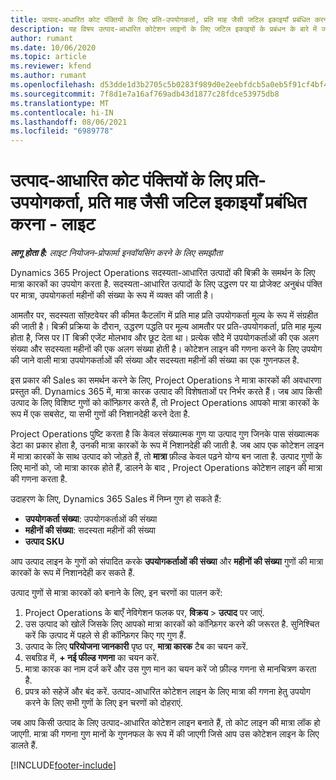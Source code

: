 ```yaml
---
title: उत्पाद-आधारित कोट पंक्तियों के लिए प्रति-उपयोगकर्ता, प्रति माह जैसी जटिल इकाइयाँ प्रबंधित करना - लाइट
description: यह विषय उत्पाद-आधारित कोटेशन लाइनों के लिए जटिल इकाइयों के प्रबंधन के बारे में जानकारी प्रदान करता है.
author: rumant
ms.date: 10/06/2020
ms.topic: article
ms.reviewer: kfend
ms.author: rumant
ms.openlocfilehash: d53dde1d3b2705c5b0283f989d0e2eebfdcb5a0eb5f91cf4bf48e9c07aba79d1
ms.sourcegitcommit: 7f8d1e7a16af769adb43d1877c28fdce53975db8
ms.translationtype: MT
ms.contentlocale: hi-IN
ms.lasthandoff: 08/06/2021
ms.locfileid: "6989778"
---
```

# <a name="managing-complex-units-such-as-per-user-per-month-for-product-based-quote-lines---lite"></a>उत्पाद-आधारित कोट पंक्तियों के लिए प्रति-उपयोगकर्ता, प्रति माह जैसी जटिल इकाइयाँ प्रबंधित करना - लाइट

_**लागू होता है:** लाइट नियोजन-प्रोफार्मा इनवॉयसिंग करने के लिए समझौता_

Dynamics 365 Project Operations सदस्यता-आधारित उत्पादों की बिक्री के समर्थन के लिए मात्रा कारकों का उपयोग करता है. सदस्यता-आधारित उत्पादों के लिए उद्धरण पर या प्रोजेक्ट अनुबंध पंक्ति पर मात्रा, उपयोगकर्ता महीनों की संख्या के रूप में व्यक्त की जाती है।

आमतौर पर, सदस्यता सॉफ़्टवेयर की कीमत कैटलॉग में प्रति माह प्रति उपयोगकर्ता मूल्य के रूप में संग्रहीत की जाती है। बिक्री प्रक्रिया के दौरान, उद्धरण पद्धति पर मूल्य आमतौर पर प्रति-उपयोगकर्ता, प्रति माह मूल्य होता है, जिस पर IT बिक्री एजेंट मोलभाव और छूट देता था। प्रत्येक सौदे में उपयोगकर्ताओं की एक अलग संख्या और सदस्यता महीनों की एक अलग संख्या होती है। कोटेशन लाइन की गणना करने के लिए उपयोग की जाने वाली मात्रा उपयोगकर्ताओं की संख्या और सदस्यता महीनों की संख्या का एक गुणनफल है.

इस प्रकार की Sales का समर्थन करने के लिए, Project Operations ने मात्रा कारकों की अवधारणा प्रस्तुत की. Dynamics 365 में, मात्रा कारक उत्पाद की विशेषताओं पर निर्भर करते हैं। जब आप किसी उत्पाद के लिए विशिष्ट गुणों को कॉन्फ़िगर करते हैं, तो Project Operations आपको मात्रा कारकों के रूप में एक सबसेट, या सभी गुणों की निशानदेही करने देता है.

Project Operations पुष्टि करता है कि केवल संख्यात्मक गुण या उत्पाद गुण जिनके पास संख्यात्मक डेटा का प्रकार होता है, उनकी मात्रा कारकों के रूप में निशानदेही की जाती है. जब आप एक कोटेशन लाइन में मात्रा कारकों के साथ उत्पाद को जोड़ते हैं, तो **मात्रा** फ़ील्ड केवल पढ़ने योग्य बन जाता है. उत्पाद गुणों के लिए मानों को, जो मात्रा कारक होते हैं, डालने के बाद , Project Operations कोटेशन लाइन की मात्रा की गणना करता है.

उदाहरण के लिए, Dynamics 365 Sales में निम्न गुण हो सकते हैं:

- **उपयोगकर्ता संख्या**: उपयोगकर्ताओं की संख्या
- **महीनों की संख्या**: सदस्यता महीनों की संख्या
- **उत्पाद SKU**

आप उत्पाद लाइन के गुणों को संपादित करके **उपयोगकर्ताओं की संख्या** और **महीनों की संख्या** गुणों की मात्रा कारकों के रूप में निशानदेही कर सकते हैं.

उत्पाद गुणों से मात्रा कारकों को बनाने के लिए, इन चरणों का पालन करें:

1. Project Operations के बाएँ नेविगेशन फलक पर, **विक्रय** > **उत्पाद** पर जाएं.
2. उस उत्पाद को खोलें जिसके लिए आपको मात्रा कारकों को कॉन्फ़िगर करने की जरूरत है. सुनिश्चित करें कि उत्पाद में पहले से ही कॉन्फ़िगर किए गए गुण हैं.
3. उत्पाद के लिए **परियोजना जानकारी** पृष्ठ पर, **मात्रा कारक** टैब का चयन करें.
4. सबग्रिड में, **+ नई फील्ड गणना** का चयन करें.
5. मात्रा कारक का नाम दर्ज करें और उस गुण मान का चयन करें जो फ़ील्ड गणना से मानचित्रण करता है.
6. प्रपत्र को सहेजें और बंद करें. उत्पाद-आधारित कोटेशन लाइन के लिए मात्रा की गणना हेतु उपयोग करने के लिए सभी गुणों के लिए इन चरणों को दोहराएं.

जब आप किसी उत्पाद के लिए उत्पाद-आधारित कोटेशन लाइन बनाते हैं, तो कोट लाइन की मात्रा लॉक हो जाएगी. मात्रा की गणना गुण मानों के गुणनफल के रूप में की जाएगी जिसे आप उस कोटेशन लाइन के लिए डालते हैं.


[!INCLUDE[footer-include](../../includes/footer-banner.md)]